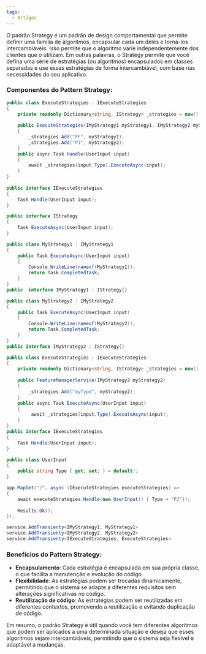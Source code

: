 ```yaml
---
tags:
  - Artigos
---
```


O padrão Strategy é um padrão de design comportamental que permite definir uma família de algoritmos, encapsular cada um deles e torná-los intercambiáveis. Isso permite que o algoritmo varie independentemente dos clientes que o utilizam. Em outras palavras, o Strategy permite que você defina uma série de estratégias (ou algoritmos) encapsulados em classes separadas e use essas estratégias de forma intercambiável, com base nas necessidades do seu aplicativo.

### Componentes do Pattern Strategy:

```csharp
public class ExecuteStrategies : IExecuteStrategies  
{  
    private readonly Dictionary<string, IStrategy> _strategies = new();  
    
    public ExecuteStrategies(IMyStrategy1 myStrategy1, IMyStrategy2 myStrategy2)  
    {        
	    _strategies.Add("PF", myStrategy1);  
        _strategies.Add("PJ", myStrategy2);  
    }    
    public async Task Handle(UserInput input)  
    {        
	    await _strategies[input.Type].ExecuteAsync(input);  
    }
}  
  
public interface IExecuteStrategies  
{  
    Task Handle(UserInput input);  
}
```

```csharp
public interface IStrategy  
{  
    Task ExecuteAsync(UserInput input);  
}
```

```csharp
public class MyStrategy1 : IMyStrategy1  
{  
    public Task ExecuteAsync(UserInput input)  
    {        
	    Console.WriteLine(nameof(MyStrategy1));  
        return Task.CompletedTask;  
    }
}
public  interface IMyStrategy1 : IStrategy{}
```

```csharp
public class MyStrategy2 : IMyStrategy2  
{  
    public Task ExecuteAsync(UserInput input)  
    {        
	    Console.WriteLine(nameof(MyStrategy2));  
        return Task.CompletedTask;  
    }
}
public interface IMyStrategy2 : IStrategy{}
```

```csharp
public class ExecuteStrategies : IExecuteStrategies  
{  
    private readonly Dictionary<string, IStrategy> _strategies = new();  
  
    public FeatureManagerService(IMyStrategy2 myStrategy2)  
    {        
	    _strategies.Add("myType", myStrategy2);  
    }  
    public async Task ExecuteAsync(UserInput input)  
    {    
	     await _strategies[input.Type].ExecuteAsync(input);  
    } 
}
public interface IExecuteStrategies  
{  
    Task Handle(UserInput input);
}
```

```csharp
public class UserInput  
{  
    public string Type { get; set; } = default!;  
}
```

```csharp
app.MapGet("/", async (IExecuteStrategies executeStrategies) =>  
{  
    await executeStrategies.Handle(new UserInput() { Type = "PJ"});  
  
    Results.Ok();  
});
```

```csharp
service.AddTransienty<IMyStrategy1, MyStrategy1>
service.AddTransienty<IMyStrategy2, MyStrategy2>
service.AddTransienty<IExecuteStrategies, ExecuteStrategies>
```
### Benefícios do Pattern Strategy:

- **Encapsulamento**: Cada estratégia é encapsulada em sua própria classe, o que facilita a manutenção e evolução do código.
- **Flexibilidade**: As estratégias podem ser trocadas dinamicamente, permitindo que o sistema se adapte a diferentes requisitos sem alterações significativas no código.
- **Reutilização de código**: As estratégias podem ser reutilizadas em diferentes contextos, promovendo a reutilização e evitando duplicação de código.

Em resumo, o padrão Strategy é útil quando você tem diferentes algoritmos que podem ser aplicados a uma determinada situação e deseja que esses algoritmos sejam intercambiáveis, permitindo que o sistema seja flexível e adaptável a mudanças.